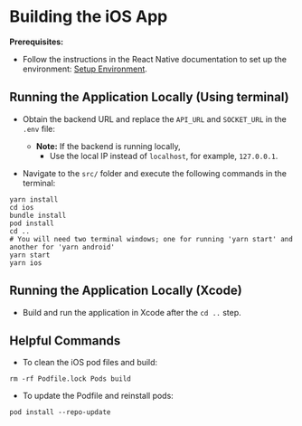 # Building the iOS App

**Prerequisites:**

- Follow the instructions in the React Native documentation to set up the environment: [Setup Environment](https://reactnative.dev/docs/0.70/environment-setup).

## Running the Application Locally (Using terminal)

- Obtain the backend URL and replace the `API_URL` and `SOCKET_URL` in the `.env` file:

  - **Note:** If the backend is running locally,
    - Use the local IP instead of `localhost`, for example, `127.0.0.1`.

- Navigate to the `src/` folder and execute the following commands in the terminal:

```shell
yarn install
cd ios
bundle install
pod install
cd ..
# You will need two terminal windows; one for running 'yarn start' and another for 'yarn android'
yarn start
yarn ios
```

## Running the Application Locally (Xcode)

- Build and run the application in Xcode after the `cd ..` step.

## Helpful Commands

- To clean the iOS pod files and build:

```shell
rm -rf Podfile.lock Pods build
```

- To update the Podfile and reinstall pods:

```shell
pod install --repo-update
```
